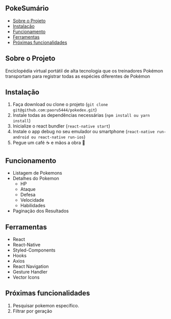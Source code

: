 ## PokeSumário
- [Sobre o Projeto](#sobre-o-projeto)
- [Instalação](#instalação)
- [Funcionamento](#funcionamento)
- [Ferramentas](#ferramentas)
- [Próximas funcionalidades](#próximas-funcionalidades)


## Sobre o Projeto
 Enciclopédia virtual portátil de alta tecnologia que os treinadores Pokémon transportam para registrar todas as espécies diferentes de Pokémon

## Instalação
  1. Faça download ou clone o projeto (`git clone git@github.com:paoru5444/pokedex.git`)
  2. Instale todas as dependências necessárias (`npm install ou yarn install`)
  3. Inicialize o react bundler (`react-native start`)
  4. Instale o app debug no seu emulador ou smartphone (`react-native run-android ou react-native run-ios`)
  5. Pegue um café :coffee: e mãos a obra :facepunch:
 
 ## Funcionamento
   - Listagem de Pokemons
   - Detalhes do Pokemon
     - HP
     - Ataque
     - Defesa
     - Velocidade
     - Habilidades
   - Paginação dos Resultados

 ## Ferramentas
  - React
  - React-Native
  - Styled-Components
  - Hooks
  - Axios
  - React Navigation
  - Gesture Handler
  - Vector Icons

 ## Próximas funcionalidades
  1. Pesquisar pokemon específico.
  2. Filtrar por geração
